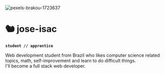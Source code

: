 
![pexels-brakou-1723637](https://github.com/jose-isac/jose-isac/assets/96674887/e72a6258-8b23-4a24-af3a-02e1304693fd)

# 🐿️ jose-isac
**`student // apprentice`**  

Web development student from Brazil who likes computer science related topics, math, self-improvement and learn to do difficult things.  
I'll become a full stack web developer.

<!-----
### 🧰 Languages and Tools
<img align="left" alt="Linux" width="30px" style="padding-right:10px;" src="https://cdn.jsdelivr.net/gh/devicons/devicon/icons/linux/linux-original.svg" />
<img align="left" alt="Git" width="30px" style="padding-right:10px;" src="https://cdn.jsdelivr.net/gh/devicons/devicon/icons/git/git-original.svg" />
<img align="left" alt="GitHub" width="30px" style="padding-right:10px;" src="https://cdn.jsdelivr.net/gh/devicons/devicon/icons/github/github-original.svg" />
<img align="left" alt="Angular" width="30px" style="padding-right:10px;" src="https://cdn.jsdelivr.net/gh/devicons/devicon@latest/icons/angular/angular-original.svg" />
<img align="left" alt="Tailwindcss" width="30px" style="padding-right:10px;" src="https://cdn.jsdelivr.net/gh/devicons/devicon@latest/icons/tailwindcss/tailwindcss-original.svg" />
<img align="left" alt="Java" width="30px" style="padding-right:10px;" src="https://cdn.jsdelivr.net/gh/devicons/devicon@latest/icons/java/java-original.svg" />
<img align="left" alt="Maven" width="30px" style="padding-right:10px;" src="https://cdn.jsdelivr.net/gh/devicons/devicon@latest/icons/maven/maven-original.svg" />
<img align="left" alt="Postgresql" width="30px" style="padding-right:10px;" src="https://cdn.jsdelivr.net/gh/devicons/devicon@latest/icons/postgresql/postgresql-original.svg" />
<br>    

#

### 🚀 Projects
[![routinetracker](https://github.com/jose-isac/jose-isac/assets/96674887/e827a3a8-2688-4604-8402-96d07e7f9f25)](https://github.com/jose-isac/app-routine-tracker)  
[**Routine Tracker**](https://github.com/jose-isac/app-routine-tracker)

